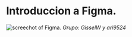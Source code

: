 # **Introduccion a Figma**.
![screechot of Figma.](https://th.bing.com/th/id/OIP.ClUU6IG6pqimFfeMEECvCQHaD0?rs=1&pid=ImgDetMain)
_Grupo: GisselW y ari9524_